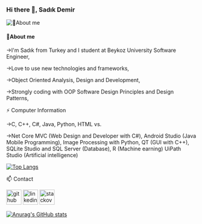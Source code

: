 ### Hi there 👋, Sadık Demir

![💬About me](https://camo.githubusercontent.com/3aa437f9d92e1ee0c5058494163fb0baf80edcc56ea663e48e1db50d49ffe26f/68747470733a2f2f692e67697068792e636f6d2f6d656469612f53576f536b4e36447854737a71494b4571762f67697068792e77656270)
#### 💬About me
->I'm Sadık from Turkey and I student at Beykoz University Software Engineer,

->Love to use new technologies and frameworks,

->Object Oriented Analysis, Design and Development,

->Strongly coding with OOP Software Design Principles and Design Patterns,

⚡ Computer Information

->C, C++, C#, Java, Python, HTML vs.

->Net Core MVC (Web Design and Developer with C#), Android Studio (Java Mobile Programming), Image Processing with Python, QT (GUI with C++), SQLite Studio and SQL Server (Database), R (Machine earning) UiPath Studio (Artificial intelligence)

[![Top Langs](https://github-readme-stats.vercel.app/api/top-langs/?username=SadkDemr&layout=compact)](https://github.com/SadkDemr/github-readme-stats)

📫 Contact

[<img src='https://icones.pro/wp-content/uploads/2021/06/icone-github-verte.png' alt='github' height='40'>](https://github.com/SadkDemr) 
[<img src='https://cdn.jsdelivr.net/npm/simple-icons@3.0.1/icons/linkedin.svg' alt='linkedin' height='40'>](https://www.linkedin.com/in/muhammed-sadık-demir-4138821b7/)  [<img src='https://cdn.jsdelivr.net/npm/simple-icons@3.0.1/icons/stackoverflow.svg' alt='stackoverflow' height='40'>](https://stackoverflow.com/users/18534459/sadık-demir)  

[![Anurag's GitHub stats](https://github-readme-stats.vercel.app/api?username=SadkDemr)](https://github.com/anuraghazra/github-readme-stats)


